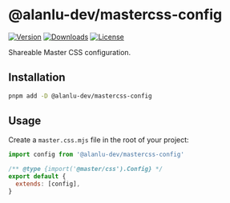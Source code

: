 # @alanlu-dev/mastercss-config

<p>
 <a href="https://github.com/alanlu-dev/web-kit/blob/main/packages/mastercss/config/CHANGELOG.md"><img src="https://img.shields.io/github/v/release/alanlu-dev/web-kit?filter=@alanlu-dev/mastercss-config%2A&style=flat" alt="Version"></a>
 <a href="https://www.npmjs.com/package/@alanlu-dev/mastercss-config"><img src="https://img.shields.io/npm/dm/@alanlu-dev/mastercss-config" alt="Downloads"></a>
 <a href="https://github.com/alanlu-dev/web-kit/blob/main/LICENSE"><img src="https://img.shields.io/github/license/alanlu-dev/web-kit?style=flat" alt="License"></a>
</p>

Shareable Master CSS configuration.

## Installation

```bash
pnpm add -D @alanlu-dev/mastercss-config
```

## Usage

Create a `master.css.mjs` file in the root of your project:

```js
import config from '@alanlu-dev/mastercss-config'

/** @type {import('@master/css').Config} */
export default {
  extends: [config],
}
```
